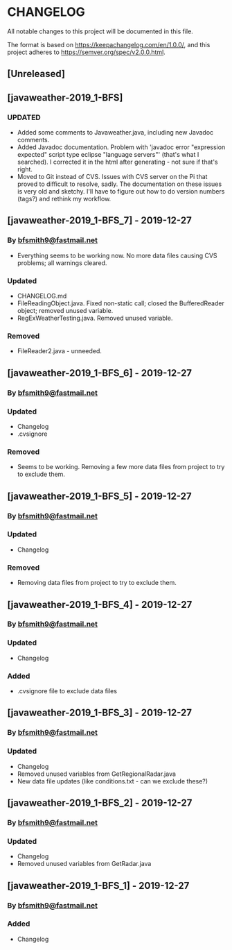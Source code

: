 # CHANGELOG

All notable changes to this project will be documented in this file.

The format is based on <https://keepachangelog.com/en/1.0.0/>,
and this project adheres to <https://semver.org/spec/v2.0.0.html>.

## [Unreleased]

## [javaweather-2019_1-BFS]
### UPDATED
- Added some comments to Javaweather.java, including new Javadoc comments.
- Added Javadoc documentation. Problem with 'javadoc error "expression expected" script type eclipse "language servers"' (that's what I searched). I corrected it in the html after generating - not sure if that's right.
- Moved to Git instead of CVS. Issues with CVS server on the Pi that proved to difficult to resolve, sadly. The documentation on these issues is very old and sketchy. I'll have to figure out how to do version numbers (tags?) and rethink my workflow.

## [javaweather-2019_1-BFS_7] - 2019-12-27
### By <bfsmith9@fastmail.net>
- Everything seems to be working now. No more data files causing CVS problems; all warnings cleared.
### Updated
- CHANGELOG.md
- FileReadingObject.java. Fixed non-static call; closed the BufferedReader object; removed unused variable.
- RegExWeatherTesting.java. Removed unused variable.
### Removed
- FileReader2.java - unneeded.

## [javaweather-2019_1-BFS_6] - 2019-12-27
### By <bfsmith9@fastmail.net>
### Updated
- Changelog
- .cvsignore
### Removed
- Seems to be working. Removing a few more data files from project to try to exclude them.

## [javaweather-2019_1-BFS_5] - 2019-12-27
### By <bfsmith9@fastmail.net>
### Updated
- Changelog
### Removed
- Removing data files from project to try to exclude them.

## [javaweather-2019_1-BFS_4] - 2019-12-27
### By <bfsmith9@fastmail.net>
### Updated
- Changelog
### Added
- .cvsignore file to exclude data files

## [javaweather-2019_1-BFS_3] - 2019-12-27
### By <bfsmith9@fastmail.net>
### Updated
- Changelog
- Removed unused variables from GetRegionalRadar.java
- New data file updates (like conditions.txt - can we exclude these?)

## [javaweather-2019_1-BFS_2] - 2019-12-27
### By <bfsmith9@fastmail.net>
### Updated
- Changelog
- Removed unused variables from GetRadar.java

## [javaweather-2019_1-BFS_1] - 2019-12-27
### By <bfsmith9@fastmail.net>
### Added
- Changelog
